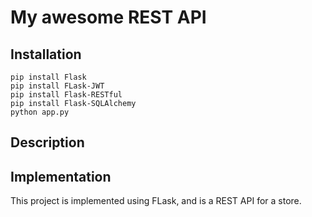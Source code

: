 # My awesome REST API

## Installation

```
pip install Flask
pip install FLask-JWT
pip install Flask-RESTful
pip install Flask-SQLAlchemy
python app.py
```

## Description



## Implementation

This project is implemented using FLask, and is a REST API for a store.
